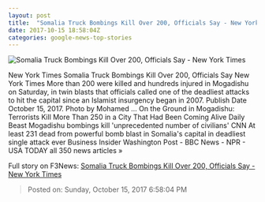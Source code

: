```yaml
---
layout: post
title:  "Somalia Truck Bombings Kill Over 200, Officials Say - New York Times"
date: 2017-10-15 18:58:04Z
categories: google-news-top-stories
---
```


![Somalia Truck Bombings Kill Over 200, Officials Say - New York Times](https://static01.nyt.com/images/2017/10/16/world/16somalia-1/16somalia-1-facebookJumbo.jpg)

New York Times Somalia Truck Bombings Kill Over 200, Officials Say New York Times More than 200 were killed and hundreds injured in Mogadishu on Saturday, in twin blasts that officials called one of the deadliest attacks to hit the capital since an Islamist insurgency began in 2007. Publish Date October 15, 2017. Photo by Mohamed ... On the Ground in Mogadishu: Terrorists Kill More Than 250 in a City That Had Been Coming Alive Daily Beast Mogadishu bombings kill 'unprecedented number of civilians' CNN At least 231 dead from powerful bomb blast in Somalia's capital in deadliest single attack ever Business Insider Washington Post - BBC News - NPR - USA TODAY all 350 news articles »


Full story on F3News: [Somalia Truck Bombings Kill Over 200, Officials Say - New York Times](http://www.f3nws.com/n/TnMRrH)

> Posted on: Sunday, October 15, 2017 6:58:04 PM
